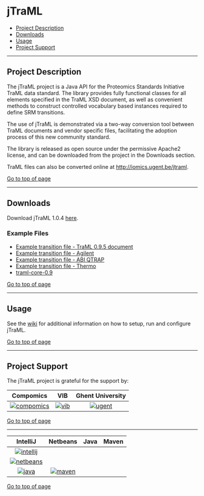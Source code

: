 # jTraML

 * [Project Description](#project-description)
 * [Downloads](#downloads)
 * [Usage](#usage)
 * [Project Support](#project-support)

----

## Project Description

The jTraML project is a Java API for the Proteomics Standards Initiative TraML data standard. The library provides fully functional classes for all elements specified in the TraML XSD document, as well as convenient methods to construct controlled vocabulary based instances required to define SRM transitions.

The use of jTraML is demonstrated via a two-way conversion tool between TraML documents and vendor specific files, facilitating the adoption process of this new community standard.

The library is released as open source under the permissive Apache2 license, and can be downloaded from the project in the Downloads section.

TraML files can also be converted online at http://iomics.ugent.be/jtraml.

[Go to top of page](#jtraml)

----

## Downloads
Download jTraML 1.0.4 [here](http://genesis.ugent.be/maven2/com/compomics/jtraml/jtraml-core/1.0.4/jtraml-core-1.0.4.zip).

### Example Files
  * [Example transition file - TraML 0.9.5 document](http://genesis.ugent.be/uvpublicdata/jtraml/tsq_example_095.traml)
  * [Example transition file - Agilent](http://genesis.ugent.be/uvpublicdata/jtraml/AgilentQQQ_example.tsv)
  * [Example transition file - ABI QTRAP](http://genesis.ugent.be/uvpublicdata/jtraml/QTRAP5500_example.csv)
  * [Example transition file - Thermo](http://genesis.ugent.be/uvpublicdata/jtraml/TSQ_example.csv)
  * [traml-core-0.9](http://genesis.ugent.be/uvpublicdata/jtraml/jtraml-core-0.9.zip)

[Go to top of page](#jtraml)

----

## Usage
See the [wiki](https://github.com/compomics/jtraml/wiki) for additional information on how to setup, run and configure jTraML.

[Go to top of page](#jtraml)

----

## Project Support

The jTraML project is grateful for the support by:

| Compomics | VIB | Ghent University|
|:--:|:--:|:--:|
| [![compomics](http://genesis.ugent.be/public_data/image/compomics.png)](http://www.compomics.com) | [![vib](http://genesis.ugent.be/public_data/image/vib.png)](http://www.vib.be) | [![ugent](http://genesis.ugent.be/public_data/image/ugent.png)](http://www.ugent.be/en) |

[Go to top of page](#jtraml)

----

| IntelliJ | Netbeans | Java | Maven |
|:--:|:--:|:--:|:--:|
| [![intellij](https://www.jetbrains.com/idea/docs/logo_intellij_idea.png)](https://www.jetbrains.com/idea/) |
[![netbeans](https://netbeans.org/images_www/visual-guidelines/NB-logo-single.jpg)](https://netbeans.org/) |
[![java](http://genesis.ugent.be/public_data/image/java.png)](http://java.com/en/) | [![maven](http://genesis.ugent.be/public_data/image/maven.png)](http://maven.apache.org/) |

[Go to top of page](#jtraml)

